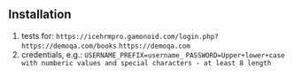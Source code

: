 ## Installation

1. tests for:
    `https://icehrmpro.gamonoid.com/login.php?`
    `https://demoqa.com/books`
    `https://demoqa.com`
2. credentials, e.g.:
    `USERNAME_PREFIX=username_`
    `PASSWORD=Upper+lower+case with numberic values and special characters - at least 8 length`
